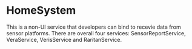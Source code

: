HomeSystem
==========
This is a non-UI service that developers can bind to recevie data from sensor platforms. There are overall four services: SensorReportService, VeraService, VerisService and RaritanService.

